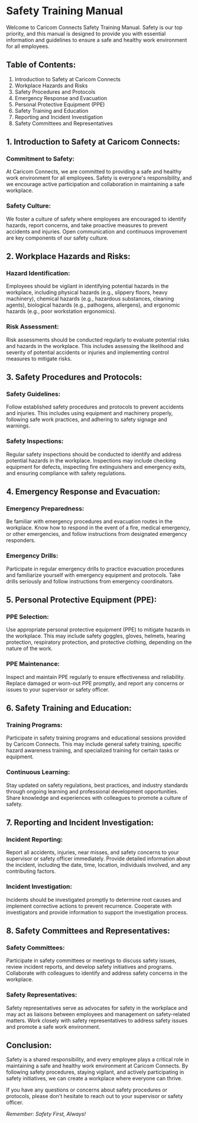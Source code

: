 # Safety Training Manual

Welcome to Caricom Connects Safety Training Manual. Safety is our top priority, and this manual is designed to provide you with essential information and guidelines to ensure a safe and healthy work environment for all employees.

## Table of Contents:

1. Introduction to Safety at Caricom Connects
2. Workplace Hazards and Risks
3. Safety Procedures and Protocols
4. Emergency Response and Evacuation
5. Personal Protective Equipment (PPE)
6. Safety Training and Education
7. Reporting and Incident Investigation
8. Safety Committees and Representatives

## 1. Introduction to Safety at Caricom Connects:

### Commitment to Safety:

At Caricom Connects, we are committed to providing a safe and healthy work environment for all employees. Safety is everyone's responsibility, and we encourage active participation and collaboration in maintaining a safe workplace.

### Safety Culture:

We foster a culture of safety where employees are encouraged to identify hazards, report concerns, and take proactive measures to prevent accidents and injuries. Open communication and continuous improvement are key components of our safety culture.

## 2. Workplace Hazards and Risks:

### Hazard Identification:

Employees should be vigilant in identifying potential hazards in the workplace, including physical hazards (e.g., slippery floors, heavy machinery), chemical hazards (e.g., hazardous substances, cleaning agents), biological hazards (e.g., pathogens, allergens), and ergonomic hazards (e.g., poor workstation ergonomics).

### Risk Assessment:

Risk assessments should be conducted regularly to evaluate potential risks and hazards in the workplace. This includes assessing the likelihood and severity of potential accidents or injuries and implementing control measures to mitigate risks.

## 3. Safety Procedures and Protocols:

### Safety Guidelines:

Follow established safety procedures and protocols to prevent accidents and injuries. This includes using equipment and machinery properly, following safe work practices, and adhering to safety signage and warnings.

### Safety Inspections:

Regular safety inspections should be conducted to identify and address potential hazards in the workplace. Inspections may include checking equipment for defects, inspecting fire extinguishers and emergency exits, and ensuring compliance with safety regulations.

## 4. Emergency Response and Evacuation:

### Emergency Preparedness:

Be familiar with emergency procedures and evacuation routes in the workplace. Know how to respond in the event of a fire, medical emergency, or other emergencies, and follow instructions from designated emergency responders.

### Emergency Drills:

Participate in regular emergency drills to practice evacuation procedures and familiarize yourself with emergency equipment and protocols. Take drills seriously and follow instructions from emergency coordinators.

## 5. Personal Protective Equipment (PPE):

### PPE Selection:

Use appropriate personal protective equipment (PPE) to mitigate hazards in the workplace. This may include safety goggles, gloves, helmets, hearing protection, respiratory protection, and protective clothing, depending on the nature of the work.

### PPE Maintenance:

Inspect and maintain PPE regularly to ensure effectiveness and reliability. Replace damaged or worn-out PPE promptly, and report any concerns or issues to your supervisor or safety officer.

## 6. Safety Training and Education:

### Training Programs:

Participate in safety training programs and educational sessions provided by Caricom Connects. This may include general safety training, specific hazard awareness training, and specialized training for certain tasks or equipment.

### Continuous Learning:

Stay updated on safety regulations, best practices, and industry standards through ongoing learning and professional development opportunities. Share knowledge and experiences with colleagues to promote a culture of safety.

## 7. Reporting and Incident Investigation:

### Incident Reporting:

Report all accidents, injuries, near misses, and safety concerns to your supervisor or safety officer immediately. Provide detailed information about the incident, including the date, time, location, individuals involved, and any contributing factors.

### Incident Investigation:

Incidents should be investigated promptly to determine root causes and implement corrective actions to prevent recurrence. Cooperate with investigators and provide information to support the investigation process.

## 8. Safety Committees and Representatives:

### Safety Committees:

Participate in safety committees or meetings to discuss safety issues, review incident reports, and develop safety initiatives and programs. Collaborate with colleagues to identify and address safety concerns in the workplace.

### Safety Representatives:

Safety representatives serve as advocates for safety in the workplace and may act as liaisons between employees and management on safety-related matters. Work closely with safety representatives to address safety issues and promote a safe work environment.

## Conclusion:

Safety is a shared responsibility, and every employee plays a critical role in maintaining a safe and healthy work environment at Caricom Connects. By following safety procedures, staying vigilant, and actively participating in safety initiatives, we can create a workplace where everyone can thrive.

If you have any questions or concerns about safety procedures or protocols, please don't hesitate to reach out to your supervisor or safety officer.

_Remember: Safety First, Always!_
